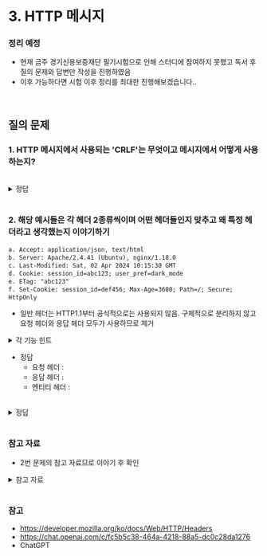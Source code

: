 # 3. HTTP 메시지

### 정리 예정
- 현재 금주 경기신용보증재단 필기시험으로 인해 스터디에 참여하지 못했고 독서 후 질의 문제와 답변만 작성을 진행하였음
- 이후 가능하다면 시험 이후 정리를 최대한 진행해보겠습니다..

<br>

## 질의 문제

### 1. HTTP 메시지에서 사용되는 'CRLF'는 무엇이고 메시지에서 어떻게 사용하는지?

<br>

<details>
<summary>정답</summary>

- HTTP 프로토콜에서  헤더(header)와 시작줄(start line)에 CRLF (Carriage Return + Line Feed)를 사용하여 줄바꿈을 표현
    - Carriage Return (CR): 표준 텍스트 에디터에서 라인의 처음으로 이동하는 제어 문자입니다. ASCII 코드에서는 13번에 해당하는 문자
    - Line Feed (LF): 새로운 줄로 이동하여 텍스트를 다음 라인에 출력하는 제어 문자입니다. ASCII 코드에서는 10번에 해당하는 문자
- 새로운 줄을 시작하려고 할때 줄바꿈 문자로 사용하는 문자로 대부분의 윈도우 기반의 시스템에서 사용하고 유닉스 기반 시스템에서는 줄바꿈 문자로 LF만 사용하는 경우도 있음

<br>

- 줄바꿈을 위해 시작점 + CRLF / 헤더 + CRLF / CRLF / 본문 으로 사용됨
    - 시작줄 이후 처음 CRLF를 사용하면 다음줄부터 헤더를 의미
    - 헤더 한줄마다 CRLF를 사용함
    - CRLF만 있는 줄을 사용하여 본문을 구분
    - 본문 내부에서도 CRLF을 사용됨
- 예시는 다음과 같음
```http
GET /index.html HTTP/1.1 CRLF
Host: example.com CRLF
User-Agent: Mozilla/5.0 (Windows NT 10.0; Win64; x64) AppleWebKit/537.36 (KHTML, like Gecko) Chrome/88.0.4324.182 Safari/537.36 CRLF
Accept: text/html,application/xhtml+xml,application/xml;q=0.9,image/avif,image/webp,image/apng,*/*;q=0.8,application/signed-exchange;v=b3;q=0.9 CRLF
CRLF
<!-- 본문 -->
```

</details>

<br>

### 2. 해당 예시들은 각 헤더 2종류씩이며 어떤 헤더들인지 맞추고 왜 특정 헤더라고 생각했는지 이야기하기

```
a. Accept: application/json, text/html
b. Server: Apache/2.4.41 (Ubuntu), nginx/1.18.0
c. Last-Modified: Sat, 02 Apr 2024 10:15:30 GMT
d. Cookie: session_id=abc123; user_pref=dark_mode
e. ETag: "abc123"
f. Set-Cookie: session_id=def456; Max-Age=3600; Path=/; Secure; HttpOnly
```
- 일반 헤더는 HTTP1.1부터 공식적으로는 사용되지 않음. 구체적으로 분리하지 않고 요청 헤더와 응답 헤더 모두가 사용하므로 제거

<details>
<summary>각 기능 힌트</summary>

```
a. 요청에 필요한 서버의 행동을 열거할 수 있게 해줌. (보내도 되는 미디어 종류)
b. 서버 애플리케이션의 이름과 버전
c. 가장 최근 이 엔티티가 변경된 일시
d. 클라이언트가 서버에게 토큰을 전달할 때 사용
e. 엔터티의 버전을 나타내는 태그를 지정합니다.
f. 서버가 클라이언트를 인증할 수 있도록 클라이언트 측에 토큰을 설정하기 위해 사용됨

```

</details>

- 정답
    - 요청 헤더 : 
    - 응답 헤더 : 
    - 엔티티 헤더 : 

<br>

<details>
<summary>정답</summary>

- 요청 헤더 : a, d
- 응답 헤더 : b, f
- 엔티티 헤더 : c, e

</details>

<br>

### 참고 자료
- 2번 문제의 참고 자료므로 이야기 후 확인

<details>

![요청헤더](./img/request_header.png)
![응답헤더](./img/response_header.png)
![엔티티헤더](./img/validator_header.png)

<summary>참고 자료</summary>
</details>

<br>

### 참고
- https://developer.mozilla.org/ko/docs/Web/HTTP/Headers
- https://chat.openai.com/c/fc5b5c38-464a-4218-88a5-dc0c28da1276
- ChatGPT